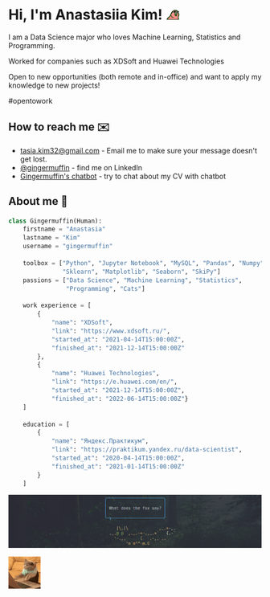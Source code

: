 # Hi, I'm Anastasiia Kim! <img src="https://raw.githubusercontent.com/gingermuffin/gingermuffin/main/assets/party_parrot.gif" width="30px">
I am a Data Science major who loves Machine Learning, Statistics and Programming.


Worked for companies such as XDSoft and Huawei Technologies

Open to new opportunities (both remote and in-office) and want to apply my knowledge to new projects!

\#opentowork


## How to reach me ✉️
- [tasia.kim32@gmail.com](mailto:tasia.kim32@gmail.com) - Email me to make sure your message doesn't get lost.
- [@gingermuffin](https://www.linkedin.com/in/gingermuffin/) - find me on LinkedIn
- [Gingermuffin's chatbot](http://chat.gingermuffin.com/) - try to chat about my CV with chatbot

<!--

## Мои работы 💻
- [Исследование объявлений о продаже квартир](https://github.com/gingermuffin/projects/tree/main/yandex-praktikum/data-science/исследование-объявлений-о-продаже-квартир)

-->

## About me 🦊

```python
class Gingermuffin(Human):
    firstname = "Anastasia"
    lastname = "Kim"
    username = "gingermuffin"

    toolbox = ["Python", "Jupyter Notebook", "MySQL", "Pandas", "Numpy",
               "Sklearn", "Matplotlib", "Seaborn", "SkiPy"]
    passions = ["Data Science", "Machine Learning", "Statistics",
                "Programming", "Cats"]
                
    work experience = [
        {
            "name": "XDSoft",
            "link": "https://www.xdsoft.ru/",
            "started_at": "2021-04-14T15:00:00Z",
            "finished_at": "2021-12-14T15:00:00Z"
        },
        {
            "name": "Huawei Technologies",
            "link": "https://e.huawei.com/en/",
            "started_at": "2021-12-14T15:00:00Z",
            "finished_at": "2022-06-14T15:00:00Z"}
    ]

    education = [
        {
            "name": "Яндекс.Практикум",
            "link": "https://praktikum.yandex.ru/data-scientist",
            "started_at": "2020-04-14T15:00:00Z",
            "finished_at": "2021-01-14T15:00:00Z"
        }
    ]
```

[![Fox say screenshot](./assets/fox.png)](https://github.com/gingermuffin/foxsay)

<img src="https://raw.githubusercontent.com/gingermuffin/gingermuffin/main/assets/cattyping.gif">
